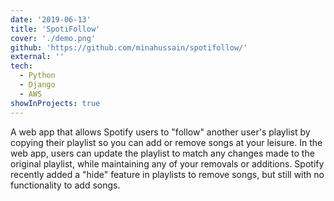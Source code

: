 ```yaml
---
date: '2019-06-13'
title: 'SpotiFollow'
cover: './demo.png'
github: 'https://github.com/minahussain/spotifollow/'
external: ''
tech:
  - Python
  - Django
  - AWS
showInProjects: true
---
```


A web app that allows Spotify users to "follow" another user's playlist by copying their playlist so you can add or remove songs at your leisure. In the web app, users can update the playlist to match any changes made to the original playlist, while maintaining any of your removals or additions. Spotify recently added a "hide" feature in playlists to remove songs, but still with no functionality to add songs.